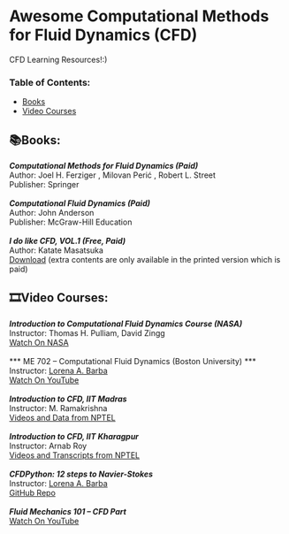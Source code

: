 # Awesome Computational Methods for Fluid Dynamics (CFD) 
CFD Learning Resources!:)

### **Table of Contents:**
* [Books](#booksbooks)
* [Video Courses](#film_stripvideo-courses)

## :books:Books:

***Computational Methods for Fluid Dynamics (Paid)*** <br />
Author:  Joel H. Ferziger , Milovan Perić , Robert L. Street <br />
Publisher: Springer <br />
 <br />
***Computational Fluid Dynamics (Paid)*** <br />
Author: John Anderson <br />
Publisher: McGraw-Hill Education <br />
 <br />
***I do like CFD, VOL.1 (Free, Paid)*** <br />
Author: Katate Masatsuka <br />
[Download](http://www.cfdbooks.com/) (extra contents are only available in the printed version which is paid) <br />

## :film_strip:Video Courses: 

***Introduction to Computational Fluid Dynamics Course (NASA)*** <br />
Instructor: Thomas H. Pulliam, David Zingg <br />
[Watch On NASA](https://www.nas.nasa.gov/publications/ams/2018/introcfd.html) <br />
 <br />
*** ME 702 – Computational Fluid Dynamics (Boston University) *** <br />
Instructor: [Lorena A. Barba](https://lorenabarba.com/) <br />
[Watch On YouTube](https://youtube.com/playlist?list=PL30F4C5ABCE62CB61) <br />
 <br />
***Introduction to CFD, IIT Madras*** <br />
Instructor: M. Ramakrishna <br />
[Videos and Data from NPTEL](https://nptel.ac.in/courses/101106045) <br />
 <br />
***Introduction to CFD, IIT Kharagpur*** <br />
Instructor: Arnab Roy <br />
[Videos and Transcripts from NPTEL](https://nptel.ac.in/courses/101105085) <br />
 <br />
***CFDPython: 12 steps to Navier-Stokes*** <br />
Instructor: [Lorena A. Barba](https://lorenabarba.com/)	 <br />
[GitHub Repo](https://github.com/barbagroup/CFDPython) <br />
 <br />
***Fluid Mechanics 101 – CFD  Part*** <br />
[Watch On YouTube](https://www.youtube.com/@fluidmechanics101/playlists ) <br />
